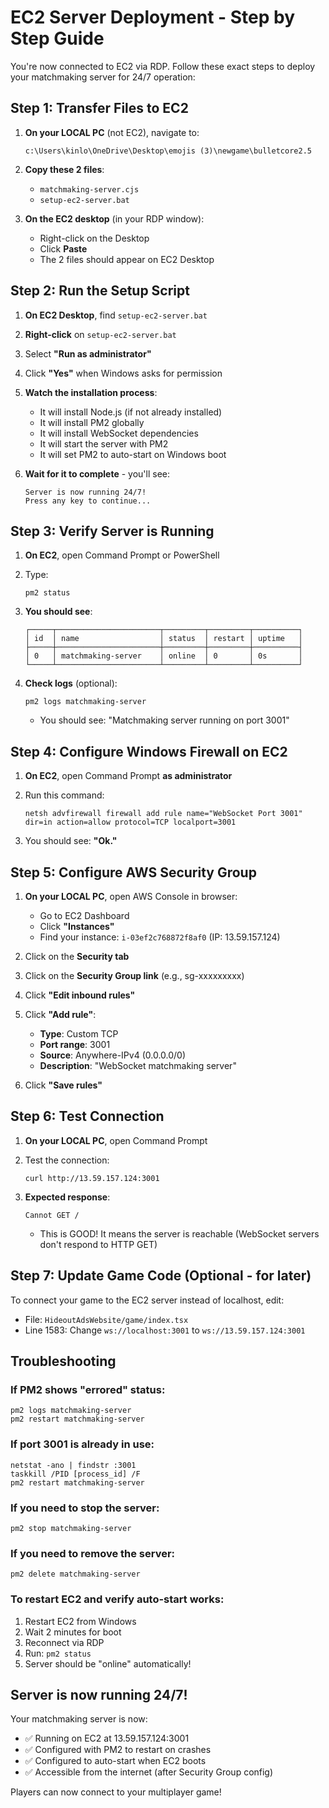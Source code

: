 # EC2 Server Deployment - Step by Step Guide

You're now connected to EC2 via RDP. Follow these exact steps to deploy your matchmaking server for 24/7 operation:

## Step 1: Transfer Files to EC2

1. **On your LOCAL PC** (not EC2), navigate to:
   ```
   c:\Users\kinlo\OneDrive\Desktop\emojis (3)\newgame\bulletcore2.5
   ```

2. **Copy these 2 files**:
   - `matchmaking-server.cjs`
   - `setup-ec2-server.bat`

3. **On the EC2 desktop** (in your RDP window):
   - Right-click on the Desktop
   - Click **Paste**
   - The 2 files should appear on EC2 Desktop

## Step 2: Run the Setup Script

1. **On EC2 Desktop**, find `setup-ec2-server.bat`

2. **Right-click** on `setup-ec2-server.bat`

3. Select **"Run as administrator"**

4. Click **"Yes"** when Windows asks for permission

5. **Watch the installation process**:
   - It will install Node.js (if not already installed)
   - It will install PM2 globally
   - It will install WebSocket dependencies
   - It will start the server with PM2
   - It will set PM2 to auto-start on Windows boot

6. **Wait for it to complete** - you'll see:
   ```
   Server is now running 24/7!
   Press any key to continue...
   ```

## Step 3: Verify Server is Running

1. **On EC2**, open Command Prompt or PowerShell

2. Type:
   ```
   pm2 status
   ```

3. **You should see**:
   ```
   ┌─────┬───────────────────────┬─────────┬─────────┬──────────┐
   │ id  │ name                  │ status  │ restart │ uptime   │
   ├─────┼───────────────────────┼─────────┼─────────┼──────────┤
   │ 0   │ matchmaking-server    │ online  │ 0       │ 0s       │
   └─────┴───────────────────────┴─────────┴─────────┴──────────┘
   ```

4. **Check logs** (optional):
   ```
   pm2 logs matchmaking-server
   ```
   - You should see: "Matchmaking server running on port 3001"

## Step 4: Configure Windows Firewall on EC2

1. **On EC2**, open Command Prompt **as administrator**

2. Run this command:
   ```
   netsh advfirewall firewall add rule name="WebSocket Port 3001" dir=in action=allow protocol=TCP localport=3001
   ```

3. You should see: **"Ok."**

## Step 5: Configure AWS Security Group

1. **On your LOCAL PC**, open AWS Console in browser:
   - Go to EC2 Dashboard
   - Click **"Instances"**
   - Find your instance: `i-03ef2c768872f8af0` (IP: 13.59.157.124)

2. Click on the **Security tab**

3. Click on the **Security Group link** (e.g., sg-xxxxxxxxx)

4. Click **"Edit inbound rules"**

5. Click **"Add rule"**:
   - **Type**: Custom TCP
   - **Port range**: 3001
   - **Source**: Anywhere-IPv4 (0.0.0.0/0)
   - **Description**: "WebSocket matchmaking server"

6. Click **"Save rules"**

## Step 6: Test Connection

1. **On your LOCAL PC**, open Command Prompt

2. Test the connection:
   ```
   curl http://13.59.157.124:3001
   ```

3. **Expected response**:
   ```
   Cannot GET /
   ```
   - This is GOOD! It means the server is reachable (WebSocket servers don't respond to HTTP GET)

## Step 7: Update Game Code (Optional - for later)

To connect your game to the EC2 server instead of localhost, edit:
- File: `HideoutAdsWebsite/game/index.tsx`
- Line 1583: Change `ws://localhost:3001` to `ws://13.59.157.124:3001`

## Troubleshooting

### If PM2 shows "errored" status:
```
pm2 logs matchmaking-server
pm2 restart matchmaking-server
```

### If port 3001 is already in use:
```
netstat -ano | findstr :3001
taskkill /PID [process_id] /F
pm2 restart matchmaking-server
```

### If you need to stop the server:
```
pm2 stop matchmaking-server
```

### If you need to remove the server:
```
pm2 delete matchmaking-server
```

### To restart EC2 and verify auto-start works:
1. Restart EC2 from Windows
2. Wait 2 minutes for boot
3. Reconnect via RDP
4. Run: `pm2 status`
5. Server should be "online" automatically!

## Server is now running 24/7!

Your matchmaking server is now:
- ✅ Running on EC2 at 13.59.157.124:3001
- ✅ Configured with PM2 to restart on crashes
- ✅ Configured to auto-start when EC2 boots
- ✅ Accessible from the internet (after Security Group config)

Players can now connect to your multiplayer game!
